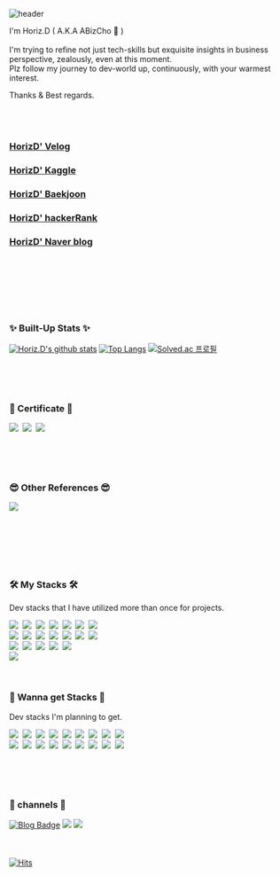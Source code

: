 ![header](https://capsule-render.vercel.app/api?type=waving&color=0:12c2e9,50:c471ed,80:f7797d&height=150&section=header&text=Hi!%20It's%20me%20Horiz.D!&fontSize=30&fontColor=ffffff&fontAlignY=35)

I'm Horiz.D ( A.K.A ABizCho 🌰 ) <br><br>
I'm trying to refine not just tech-skills but exquisite insights in business perspective, zealously, even at this moment. <br>
Plz follow my journey to dev-world up, continuously, with your warmest interest.

Thanks & Best regards.
<br><br><br><br>

### [HorizD' Velog](https://velog.io/@he1256) 
### [HorizD' Kaggle](https://www.kaggle.com/dsshelter) 
### [HorizD' Baekjoon](https://www.acmicpc.net/user/he1236)
### [HorizD' hackerRank](https://www.hackerrank.com/he1236) 
### [HorizD' Naver blog](https://blog.naver.com/he12569)

<br><br>

## 
<br><br>

### ✨ Built-Up Stats ✨

[![Horiz.D's github stats](https://github-readme-stats.vercel.app/api?username=YebinKim&count_private=true&custom_title=Horiz.D's&nbsp;github&nbsp;👀&bg_color=30,92a8d1,f7cac9&title_color=fff&text_color=fff)](https://github.com/anuraghazra/github-readme-stats)
[![Top Langs](https://github-readme-stats.vercel.app/api/top-langs/?username=ABizCho&layout=compact&custom_title=My&nbsp;Language&nbsp;⌨️&bg_color=30,f7cac9,92a8d1&title_color=fff&text_color=fff)](https://github.com/anuraghazra/github-readme-stats) [![Solved.ac
프로필](http://mazassumnida.wtf/api/v2/generate_badge?boj=he1236)](https://solved.ac/he1236)

<br><br><br>



### 📜 Certificate 📜
<p>
   <a href="https://ifh.cc/g/MjfMoi.jpg"><img src="https://ifh.cc/g/Zo4oMU.png"/></a>&nbsp
   <a href="https://ifh.cc/g/j8vyOc.jpg"><img src="https://ifh.cc/g/cz828G.png"/></a>&nbsp
   <a href="https://ifh.cc/g/UZfZ33.png"><img src="https://ifh.cc/g/mpDAsa.png"/></a>&nbsp
</p>
<br><br><br>
   
### 😎 Other References 😎
<p>
   <a href="https://github.com/ABizCho/Baekjoon_List"><img src="https://ifh.cc/g/eHKFKJ.png"/></a>
<br><br><br>
</p>
<br><br><br>


### 🛠 My Stacks 🛠
Dev stacks that I have utilized more than once for projects.
<br>
<p>
  <img src="https://img.shields.io/badge/Python-3766AB?style=flat-square&logo=Python&logoColor=white"/></a>&nbsp
  <img src="https://img.shields.io/badge/R-276DC3?style=flat-square&logo=R&logoColor=white"/></a>&nbsp
  <img src="https://img.shields.io/badge/TensorFlow-FF6F00?style=flat-square&logo=TensorFlow&logoColor=white"/></a>&nbsp
  <img src="https://img.shields.io/badge/scikit-learn-F7931E?style=flat-square&logo=scikit-learn&logoColor=white"/></a>&nbsp
  <img src="https://img.shields.io/badge/pandas-150458?style=flat-square&logo=pandas&logoColor=white"/></a>&nbsp
  <img src="https://img.shields.io/badge/Tableau-E97627?style=flat-square&logo=Tableau&logoColor=white"/></a>&nbsp
  <img src="https://img.shields.io/badge/C-A8B9CC?style=flat-square&logo=C&logoColor=white"/></a>&nbsp
  <br>
  <img src="https://img.shields.io/badge/React-61DAFB?style=flat-square&logo=React&logoColor=white"/></a>&nbsp
  <img src="https://img.shields.io/badge/Electron-47848F?style=flat-square&logo=Electron&logoColor=white"/></a>&nbsp
  <img src="https://img.shields.io/badge/Redux-764ABC?style=flat-square&logo=Redux&logoColor=white"/></a>&nbsp
  <img src="https://img.shields.io/badge/Recoil-FF4154?style=flat-square&logo=Recoil&logoColor=white"/></a>&nbsp
  <img src="https://img.shields.io/badge/Javascript-ffb13b?style=flat-square&logo=javascript&logoColor=white"/></a>&nbsp
  <img src="https://img.shields.io/badge/typescript-3178C6?style=flat-square&logo=typescript&logoColor=white"/></a>&nbsp
  <img src="https://img.shields.io/badge/MUI-007FFF?style=flat-square&logo=MUI&logoColor=white"/></a>&nbsp
  <br>
  <img src="https://img.shields.io/badge/styled-components-DB7093?style=flat-square&logo=styled-components&logoColor=white"/></a>&nbsp
  <img src="https://img.shields.io/badge/npm-CB3837?style=flat-square&logo=npm&logoColor=white"/></a>&nbsp
  <img src="https://img.shields.io/badge/yarn-2C8EBB?style=flat-square&logo=yarn&logoColor=white"/></a>&nbsp
  <img src="https://img.shields.io/badge/prettier-F7B93E?style=flat-square&logo=prettier&logoColor=white"/></a>&nbsp
  <img src="https://img.shields.io/badge/ESLint-4B32C3?style=flat-square&logo=ESLint&logoColor=white"/></a>&nbsp 
  <br>
  <img src="https://img.shields.io/badge/Netlify-00C7B7?style=flat-square&logo=Netlify&logoColor=white"/></a>&nbsp 
  <br>
</p>
<!--<img src="https://img.shields.io/badge/심플아이콘이름-코드?style=flat-square&logo=아이콘이름&logoColor=white"/></a>&nbsp   -->

<!--https://simpleicons.org/ -심플아이콘-->


<br>

### 🦄 Wanna get Stacks 🦄
Dev stacks I'm planning to get.
<br>
<p>
  <img src="https://img.shields.io/badge/ARKit-000000?style=flat-square&logo=ARKit&logoColor=white"/></a>&nbsp
  <img src="https://img.shields.io/badge/Swift-F05138?style=flat-square&logo=Swift&logoColor=white"/></a>&nbsp
  <img src="https://img.shields.io/badge/Kotlin-7F52FF?style=flat-square&logo=Kotlin&logoColor=white"/></a>&nbsp
  <img src="https://img.shields.io/badge/Java-007396?style=flat-square&logo=Java&logoColor=white"/></a>&nbsp 
  <img src="https://img.shields.io/badge/VMware-607078?style=flat-square&logo=VMware&logoColor=white"/></a>&nbsp
  <img src="https://img.shields.io/badge/docker-2496ED?style=flat-square&logo=docker&logoColor=white"/></a>&nbsp
  <img src="https://img.shields.io/badge/Kubernetes-326CE5?style=flat-square&logo=Kubernetes&logoColor=white"/></a>&nbsp
  <img src="https://img.shields.io/badge/linux Containers-333333?style=flat-square&logo=linux Containers&logoColor=white"/></a>&nbsp
  <img src="https://img.shields.io/badge/C++-00599C?style=flat-square&logo=C%2B%2B&logoColor=white"/></a>&nbsp 
  <br>
  <img src="https://img.shields.io/badge/aws-333664?style=flat-square&logo=amazon-aws&logoColor=white"/></a>&nbsp
  <img src="https://img.shields.io/badge/Mysql-E6B91E?style=flat-square&logo=MySql&logoColor=white"/></a>&nbsp
  <img src="https://img.shields.io/badge/Oracle-F80000?style=flat-square&logo=Oracle&logoColor=white"/></a>&nbsp
  <img src="https://img.shields.io/badge/mongoDB-47A248?style=flat-square&logo=mongoDB&logoColor=white"/></a>&nbsp
  <img src="https://img.shields.io/badge/Spring-6DB33F?style=flat-square&logo=Spring&logoColor=white"/></a>&nbsp
  <img src="https://img.shields.io/badge/Django-092E20?style=flat-square&logo=Django&logoColor=white"/></a>&nbsp 
  <img src="https://img.shields.io/badge/GraphQL-E10098?style=flat-square&logo=GraphQL&logoColor=white"/></a>&nbsp
  <img src="https://img.shields.io/badge/Apache-Hadoop-66CCFF?style=flat-square&logo=Apache-Hadoop&logoColor=white"/></a>&nbsp
  <img src="https://img.shields.io/badge/Apache-Spark-E25A1C?style=flat-square&logo=Apache-Spark&logoColor=white"/></a>&nbsp
</p>

<br><br><br>

### 🚝 channels 🚝
[![Blog Badge](https://img.shields.io/badge/-Blog-92a8d1?logo=naver&logoColor=white&link=https://blog.naver.com/he12569)](https://blog.naver.com/he12569)
<a href="https://velog.io/@he1256"><img src="https://img.shields.io/badge/Tech%20Blog-11B48A?style=flat-square&logo=Vimeo&logoColor=white&link=https://velog.io/@he1256"/></a>
<a href="mailto:he1236@ajou.ac.kr"><img src="https://img.shields.io/badge/Gmail-d14836?style=flat-square&logo=Gmail&logoColor=white&link=he1236@ajou.ac.kr"/></a>
<br><br><br><br>
[![Hits](https://hits.seeyoufarm.com/api/count/incr/badge.svg?url=https%3A%2F%2Fgithub.com%2FABizCho&count_bg=%2379C83D&title_bg=%23555555&icon=&icon_color=%23E7E7E7&title=hits&edge_flat=false)](https://hits.seeyoufarm.com)



